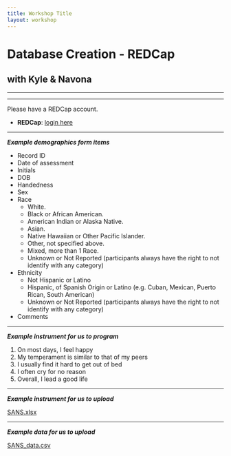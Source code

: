 ```yaml
---
title: Workshop Title
layout: workshop
---
```


# Database Creation - REDCap
## with Kyle & Navona

--------

---------

Please have a REDCap account. 

- **REDCap**: [login here](https://edc.camhx.ca/redcap/)

---------

***Example demographics form items***

  -   Record ID
  -   Date of assessment
  -   Initials 
  -   DOB 
  -   Handedness 
  -   Sex 
  -   Race 
      - White. 
      - Black or African American. 
      - American Indian or Alaska Native. 
      - Asian. 
      - Native Hawaiian or Other Pacific Islander. 
      - Other, not specified above.
      - Mixed, more than 1 Race.
      - Unknown or Not Reported (participants always have the right to not identify with any category)
  -   Ethnicity
      - Not Hispanic or Latino
      - Hispanic, of Spanish Origin or Latino (e.g. Cuban, Mexican, Puerto Rican, South American)
      - Unknown or Not Reported (participants always have the right to not identify with any category)
  -   Comments


---------

***Example instrument for us to program***

1. On most days, I feel happy
2. My temperament is similar to that of my peers
3. I usually find it hard to get out of bed
4. I often cry for no reason
5. Overall, I lead a good life


---------

***Example instrument for us to upload*** 


[SANS.xlsx](/compucool/workshops/data/SANS.xlsx)

---------

***Example data for us to upload***

[SANS_data.csv](/compucool/workshops/data/SANS_data.csv)


